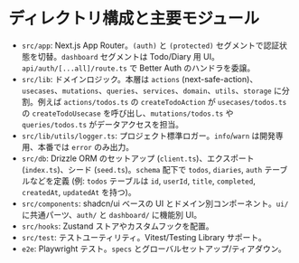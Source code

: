 # ディレクトリ構成と主要モジュール
- `src/app`: Next.js App Router。`(auth)` と `(protected)` セグメントで認証状態を切替。`dashboard` セグメントは Todo/Diary 用 UI。`api/auth/[...all]/route.ts` で Better Auth のハンドラを委譲。
- `src/lib`: ドメインロジック。本層は `actions` (next-safe-action)、`usecases`、`mutations`、`queries`、`services`、`domain`、`utils`、`storage` に分割。例えば `actions/todos.ts` の `createTodoAction` が `usecases/todos.ts` の `createTodoUsecase` を呼び出し、`mutations/todos.ts` や `queries/todos.ts` がデータアクセスを担当。
- `src/lib/utils/logger.ts`: プロジェクト標準ロガー。`info`/`warn` は開発専用、本番では `error` のみ出力。
- `src/db`: Drizzle ORM のセットアップ (`client.ts`)、エクスポート (`index.ts`)、シード (`seed.ts`)。`schema` 配下で `todos`, `diaries`, `auth` テーブルなどを定義 (例: `todos` テーブルは `id`, `userId`, `title`, `completed`, `createdAt`, `updatedAt` を持つ)。
- `src/components`: shadcn/ui ベースの UI とドメイン別コンポーネント。`ui/` に共通パーツ、`auth/` と `dashboard/` に機能別 UI。
- `src/hooks`: Zustand ストアやカスタムフックを配置。
- `src/test`: テストユーティリティ。Vitest/Testing Library サポート。
- `e2e`: Playwright テスト。`specs` とグローバルセットアップ/ティアダウン。
